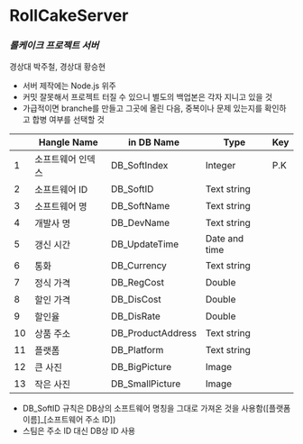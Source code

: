 # RollCakeServer
### _롤케이크 프로젝트 서버_

경상대 박주철, 경상대 황승현

- 서버 제작에는 Node.js 위주
- 커밋 잘못해서 프로젝트 터질 수 있으니 별도의 백업본은 각자 지니고 있을 것
- 가급적이면 branche를 만들고 그곳에 올린 다음, 중복이나 문제 있는지를 확인하고 합병 여부를 선택할 것

|       | Hangle Name       | in DB Name        | Type          | Key |
|-------|-------------------|-------------------|---------------|-----|
| 1     | 소프트웨어 인덱스 | DB_SoftIndex      | Integer        | P.K |
| 2     | 소프트웨어 ID     | DB_SoftID         | Text string   |     |
| 3     | 소프트웨어 명     | DB_SoftName       | Text string   |     |
| 4     | 개발사 명         | DB_DevName        | Text string   |     |
| 5     | 갱신 시간         | DB_UpdateTime     | Date and time |     |
| 6     | 통화              | DB_Currency       | Text string   |     |
| 7     | 정식 가격         | DB_RegCost        | Double        |     |
| 8     | 할인 가격         | DB_DisCost        | Double        |     |
| 9     | 할인율            | DB_DisRate        | Double        |     |
| 10     | 상품 주소         | DB_ProductAddress | Text string   |     |
| 11    | 플랫폼            | DB_Platform       | Text string   |     |
| 12    | 큰 사진           | DB_BigPicture     | Image         |     |
| 13    | 작은 사진         | DB_SmallPicture   | Image         |     |
- DB_SoftID 규칙은 DB상의 소프트웨어 명칭을 그대로 가져온 것을 사용함([플랫폼 이름]_[소프트웨어 주소 ID])
- 스팀은 주소 ID 대신 DB상 ID 사용
